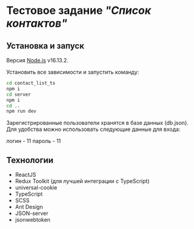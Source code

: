 # Тестовое задание _"Список контактов"_

## Установка и запуск

Версия  [Node.js](https://nodejs.org/) v16.13.2.

Установить все зависимости и запустить командy:

```sh
cd contact_list_ts
npm i
cd server
npm i
cd ..
npm run dev
```

Зарегистрированные пользователи хранятся в базе данных (db.json). Для удобства можно использовать следующие данные для входа:

логин - 11
пароль - 11

## Технологии

- ReactJS
- Redux Toolkit (для лучшей интеграции с TypeScript)
- universal-cookie
- TypeScript
- SCSS
- Ant Design
- JSON-server
- jsonwebtoken